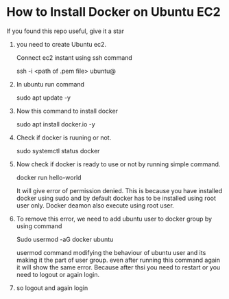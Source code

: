 # How to Install Docker on Ubuntu EC2
If you found this repo useful, give it a star

1. you need to create Ubuntu ec2.
   
   Connect ec2 instant using ssh command
   
   ssh -i <path of .pem file> ubuntu@ <ip address> 
3. In ubuntu run command
   
   sudo apt update -y

5. Now this command to install docker
   
   sudo apt install docker.io -y

6. Check if docker is ruuning or not.

   sudo systemctl status docker

7. Now check if docker is ready to use or not by running simple command.

   docker run hello-world

   It will give error of permission denied. This is because you have installed docker using sudo and by default docker has to be installed using root user only. Docker deamon also execute using root user.

8. To remove this error, we need to add ubuntu user to docker group by using command

   Sudo usermod -aG docker ubuntu

   usermod command modifying the behaviour of ubuntu user and its making it the part of user group. even after running this command again it will show the same error. Because after thsi you need to restart or you need to logout or again login.

9. so logout and again login
      
   
   

